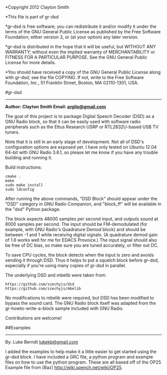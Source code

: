  *Copyright 2012 Clayton Smith

 *This file is part of gr-dsd

 *gr-dsd is free software; you can redistribute it and/or modify
 it under the terms of the GNU General Public License as published by
 the Free Software Foundation; either version 3, or (at your option)
 any later version.

 *gr-dsd is distributed in the hope that it will be useful,
 but WITHOUT ANY WARRANTY; without even the implied warranty of
 MERCHANTABILITY or FITNESS FOR A PARTICULAR PURPOSE.  See the
 GNU General Public License for more details.

 *You should have received a copy of the GNU General Public License
 along with gr-dsd; see the file COPYING.  If not, write to
 the Free Software Foundation, Inc., 51 Franklin Street,
 Boston, MA 02110-1301, USA.

#gr-dsd
___

**Author: Clayton Smith
Email: <argilo@gmail.com>**

The goal of this project is to package Digital Speech Decoder (DSD) as
a GNU Radio block, so that it can be easily used with software radio
peripherals such as the Ettus Research USRP or RTL2832U-based USB TV
tuners.

Note that it is still in an early stage of development.  Not all of
DSD's configuration options are exposed yet.  I have only tested on
Ubuntu 12.04 64-bit with GNU Radio 3.6.1, so please let me know if you
have any trouble building and running it.

Build instructions:

    cmake .
    make
    sudo make install
    sudo ldconfig

After running the above commands, "DSD Block" should appear under the
"DSD" category in GNU Radio Companion, and "block_ff" will be available
in the "dsd" Python package.

The block expects 48000 samples per second input, and outputs sound at
8000 samples per second.  The input should be FM-demodulated (for
example, with GNU Radio's Quadrature Demod block) and should be between
-1 and 1 while receiving digital signals.  (A quadrature demod gain of
1.6 works well for me for EDACS Provoice.)  The input signal should
also be free of DC bias, so make sure you are tuned accurately, or
filter out DC.

To save CPU cycles, the block detects when the input is zero and avoids
sending it through DSD.  Thus it helps to put a squelch block before
gr-dsd, especially if you're using many copies of gr-dsd in parallel.

The underlying DSD and mbelib were taken from:

    https://github.com/szechyjs/dsd
    https://github.com/szechyjs/mbelib

No modifications to mbelib were required, but DSD has been modified to
bypass the sound card.  The GNU Radio block itself was adapted from the
gr-howto-write-a-block sample included with GNU Radio.

Contributions are welcome!

##Examples
____
By: Luke Berndt <lukekb@gmail.com>

I added the examples to help make it a little easier to get started using the gr-dsd block. I have included a GRC file, a python program and example files on how to use the python program. These are all based off of the OP25 Example file from [Baz] <http://wiki.spench.net/wiki/OP25>.